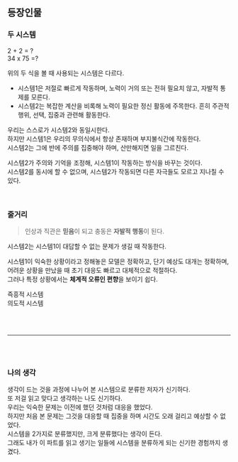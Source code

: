 ## 등장인물


### 두 시스템

2 + 2 = ?<br>
34 x 75 =?<br>

위의 두 식을 볼 때 사용되는 시스템은 다르다.<br>

- 시스템1은 저절로 빠르게 작동하며, 노력이 거의 또는 전혀 필요치 않고, 자발적 통제를 모른다.<br>
- 시스템2는 복잡한 계산을 비록해 노력이 필요한 정신 활동에 주목한다. 흔히 주관적 행위, 선택, 집중과 관련해 활동한다.<br>

우리는 스스로가 시스템2와 동일시한다.<br>
하지만 시스템1은 우리의 무의식에서 항상 존재하며 부지불식간에 작동한다.<br>
시스템2는 그에 반에 주의를 집중해야 하며, 산만해지면 일을 그르친다.<br>

시스템2가 주의와 기억을 조정해, 시스템1이 작동하는 방식을 바꾸는 것이다.<br>
시스템2를 동시에 할 수 없으며, 시스템2가 작동되면 다른 자극들도 모르고 지나칠 수 있다.<br>

<br>

### 줄거리

> 인상과 직관은 **믿음**이 되고 충동은 **자발적 행동**이 된다.

시스템2는 시스템1이 대답할 수 없는 문제가 생길 때 작동한다.<br>

시스템1이 익숙한 상황이라고 정해놓은 모델은 정확하고, 단기 예상도 대개는 정확하며, 어려운 상황을 만났을 때 초기 대응도 빠르고 대체적으로 적절하다.<br>
그러나 특정 상황에서는 **체계적 오류인 편향**을 보이기 쉽다.<br>

즉흥적 시스템<br>
의도적 시스템<br>


<br>
<br>

___

<br>
<br>

### 나의 생각

생각이 드는 것을 과정에 나누어 본 시스템으로 분류한 저자가 신기하다.<br>
또 저걸 읽고 맞다고 생각하는 나도 신기하다.<br>
우리는 익숙한 문제는 이전에 했던 것처럼 대응을 했었다.<br>
하지만 처음 본 문제는 그것을 대응할 때 집중을 하며 시간도 오래 걸리고 예상할 수 없었다.<br>
시스템을 2가지로 분류했지만, 크게 분류했다는 생각이 든다.<br>
그래도 내가 이 파트를 읽고 생기는 일들에 시스템을 분류하게 되는 신기한 경험까지 생겼다.<br>


